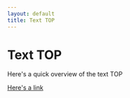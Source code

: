 ```yaml
---
layout: default
title: Text TOP
---
```


# Text TOP

Here's a quick overview of the text TOP

[Here's a link](#something)

